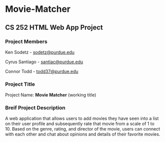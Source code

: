# Movie-Matcher
## CS 252 HTML Web App Project

### Project Members 
Ken Sodetz - sodetz@purdue.edu

Cyrus Santiago - santiac@purdue.edu

Connor Todd - todd37@purdue.edu

### Project Title
Project Name: **Movie Matcher** (working title)

### Breif Project Description
A web application that allows users to add movies they have seen into a list on their user profile and subsequently rate that movie from a scale of 1 to 10. Based on the genre, rating, and director of the movie, users can connect with each other and chat about opinions and details of their favorite movies. 
